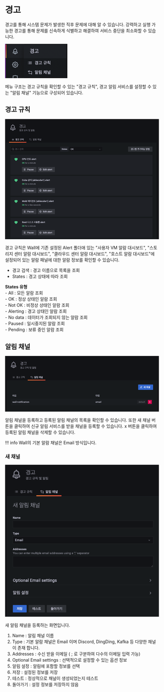 # 경고
경고를 통해 시스템 문제가 발생한 직후 문제에 대해 알 수 있습니다. 강력하고 실행 가능한 경고를 통해 문제를 신속하게 식별하고 해결하여 서비스 중단을 최소화할 수 있습니다.

![wall-dashboard-search-list](../../assets/images/wall-dashboard-dashboard-alerting-meun.png)

메뉴 구조는 경고 규칙을 확인할 수 있는 "경고 규칙", 경고 알림 서비스를 설정할 수 있는 "알림 채널" 기능으로 구성되어 있습니다.

## 경고 규칙

![wall-dashboard-search-list](../../assets/images/wall-dashboard-dashboard-alerting-alert-rule.png)

경고 규칙은 Wall에 기존 설정된 Alert 폴더애 있는 "사용자 VM 알람 대시보드", "스토리지 센터 알람 대시보드", "클라우드 센터 알람 대시보드", "호스트 알람 대시보드"에 설정되어 있는 알람 패널에 대한 알람 정보를 확인할 수 있습니다.

* 경고 검색 : 경고 이름으로 목록을 조회
* States : 경고 상태에 따라 조회

**States 유형**  
    - All : 모든 알람 조회  
    - OK : 정상 상태인 알람 조회  
    - Not OK : 비정상 상태인 알람 조회  
    - Alerting : 경고 상태인 알람 조회  
    - No data : 데이터가 조회되지 않는 알람 조회  
    - Paused : 일시중지된 알람 조회  
    - Pending : 보류 중인 알람 조회  

## 알림 채널

![wall-dashboard-search-list](../../assets/images/wall-dashboard-dashboard-alerting-alert-channel.png)

알림 채널을 등록하고 등록된 알림 채널의 목록을 확인할 수 있습니다. 또한 새 채널 버튼을 클릭하여 신규 알림 서비스를 받을 채널을 등록할 수 있습니다. x 버튼을 클릭하여 등록된 알림 채널을 삭제할 수 있습니다.

!!! info
    Wall의 기본 알람 채널은 Email 방식입니다.

### 새 채널

![wall-dashboard-search-list](../../assets/images/wall-dashboard-dashboard-alerting-alert-new-channel.png)

새 알림 채널을 등록하는 화면입니다.

1) Name : 알림 채널 이름  
2) Type : 기본 알람 채널은 Email 이며 Discord, DingDing, Kafka 등 다양한 채널이 존재 합니다.  
3) Addresses : 수신 받을 이메일 ( ; 로 구분하여 다수의 이메일 입력 가능)  
4) Optional Email settings : 선택적으로 설정할 수 있는 옵션 정보  
5) 알림 설정 : 알림에 포함할 정보를 선택  
6) 저장 : 설정된 정보를 저장  
7) 테스트 : 정상적으로 채널이 생성되었는지 테스트  
8) 돌아가기 : 설정 정보를 저장하지 않음  
